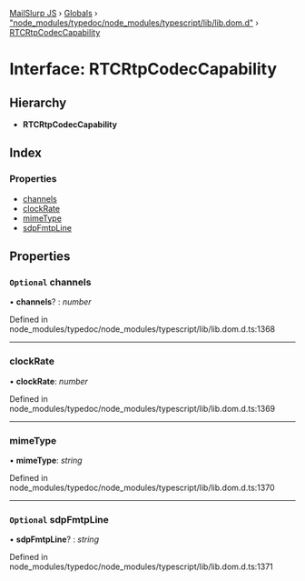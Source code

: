 [MailSlurp JS](../README.md) › [Globals](../globals.md) › ["node_modules/typedoc/node_modules/typescript/lib/lib.dom.d"](../modules/_node_modules_typedoc_node_modules_typescript_lib_lib_dom_d_.md) › [RTCRtpCodecCapability](_node_modules_typedoc_node_modules_typescript_lib_lib_dom_d_.rtcrtpcodeccapability.md)

# Interface: RTCRtpCodecCapability

## Hierarchy

* **RTCRtpCodecCapability**

## Index

### Properties

* [channels](_node_modules_typedoc_node_modules_typescript_lib_lib_dom_d_.rtcrtpcodeccapability.md#optional-channels)
* [clockRate](_node_modules_typedoc_node_modules_typescript_lib_lib_dom_d_.rtcrtpcodeccapability.md#clockrate)
* [mimeType](_node_modules_typedoc_node_modules_typescript_lib_lib_dom_d_.rtcrtpcodeccapability.md#mimetype)
* [sdpFmtpLine](_node_modules_typedoc_node_modules_typescript_lib_lib_dom_d_.rtcrtpcodeccapability.md#optional-sdpfmtpline)

## Properties

### `Optional` channels

• **channels**? : *number*

Defined in node_modules/typedoc/node_modules/typescript/lib/lib.dom.d.ts:1368

___

###  clockRate

• **clockRate**: *number*

Defined in node_modules/typedoc/node_modules/typescript/lib/lib.dom.d.ts:1369

___

###  mimeType

• **mimeType**: *string*

Defined in node_modules/typedoc/node_modules/typescript/lib/lib.dom.d.ts:1370

___

### `Optional` sdpFmtpLine

• **sdpFmtpLine**? : *string*

Defined in node_modules/typedoc/node_modules/typescript/lib/lib.dom.d.ts:1371
